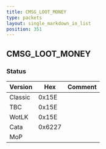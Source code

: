 ```yaml
---
title: CMSG_LOOT_MONEY
type: packets
layout: single_markdown_in_list
position: 351
---
```


## CMSG_LOOT_MONEY

### Status

Version    | Hex        | Comment
---------- | ---------- | ---------- 
Classic    | 0x15E      |
TBC        | 0x15E      |
WotLK      | 0x15E      |
Cata       | 0x6227     |
MoP        |            |
